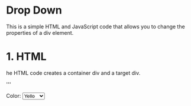 # Drop Down
This is a simple HTML and JavaScript code that allows you to change the properties of a div element.

# 1. HTML
he HTML code creates a container div and a target div.

'''
<!DOCTYPE html>
<html lang="en">
<head>
    <meta charset="UTF-8">
    <meta name="viewport" content="width=device-width, initial-scale=1.0">
    <title>DropDowns</title>
    <link rel="stylesheet" href="style.css">
</head>
<body>
    <div class="container">
        <label for="color">Color:</label>
        <select id="color">
          <option value="yellow">Yello</option>
          <option value="green">Green</option>
          <option value="blue">Blue</option>
      
        </select>
        
      
        <label for="backgroundcolor">Background Color:</label>
        <select id="backgroundcolor">
          <option value="lightgreen">Light Green</option>
          <option value="lightgray">Light Gray</option>
          <option value="lightblue">Light Blue</option>
      
        </select>
      
        <label for="padding ">Padding:</label>
        <select id="padding ">
          <option value="0">0</option>
          <option value="5px">5px</option>
          <option value="20px">20px</option>
      
        </select>
      
        <label for="fontSize ">Font Size:</label>
        <select id="fontSize ">
          <option value="10px">10px</option>
          <option value="12px">12px</option>
          <option value="20px">20px</option>
       
        </select>
      
        <label for="fontWeight ">Font Weight:</label>
        <select id="fontWeight ">
          <option value="normal">Normal</option>
          <option value="bold">Bold</option>
          
        </select>
      </div>
      
        <div id="targetDiv">This is a simple div.</div>
        <script src="index.js"></script>
</body>
</html>
'''
